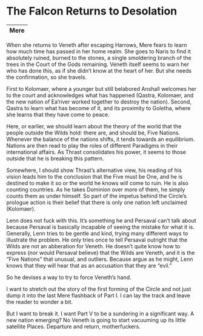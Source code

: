 # The Falcon Returns to Desolation

| Mere |
| :---: |

When she returns to Veneth after escaping Harrows, Mere fears to learn how much time has passed in her home realm. She goes to Naris to find it absolutely ruined, burned to the stones, a single smoldering branch of the trees in the Court of the Gods remaining. Veneth itself seems to warn her who has done this, as if she didn’t know at the heart of her. But she needs the confirmation, so she travels.

First to Kolomaer, where a younger but still belabored Anshall welcomes her to the court and acknowledges what has happened (Qastra, Kolomaer, and the new nation of Ea’river worked together to destroy the nation). Second, Qastra to learn what has become of it, and its proximity to Goletha, where she learns that they have come to peace.

Here, or earlier, we should learn about the theory of the world that the people outside the Wilds hold: there are, and should be, Five Nations. Whenever the balance of the nations shifts, it tends towards an equilibrium. Nations are then read to play the roles of different Paradigms in their international affairs. As Thrast consolidates his power, it seems to those outside that he is breaking this pattern.

Somewhere, I should show Thrast’s alternative view, his reading of his vision leads him to the conclusion that the Five must be One, and he is destined to make it so or the world he knows will come to ruin. He is also counting countries. As he takes Dominion over more of them, he simply counts them as under himself. So part of the impetus behind the Circle’s prologue action is their belief that there is only one nation left unclaimed (Kolomaer).

Lenn does not fuck with this. It’s something he and Persaval can’t talk about because Persaval is basically incapable of seeing the mistake for what it is. Generally, Lenn tries to be gentle and kind, trying many different ways to illustrate the problem. He only tries once to tell Persaval outright that the Wilds are not an abberation for Veneth. He doesn’t quite know how to express (nor would Persaval believe) that the Wilds are Veneth, and it is the “Five Nations” that unusual, and outliers. Because argue as he might, Lenn knows that they will hear that as an accusation that they are “evil.”

So he devises a way to try to force Veneth’s hand.

I want to stretch out the story of the first forming of the Circle and not just dump it into the last Mere flashback of Part I. I can lay the track and leave the reader to wonder a bit.

But I want to break it. I want Part V to be a sundering in a significant way. A new nation emerging? No Veneth is going to start vacuuming up its little satellite Places. Departure and return, motherfuckers.
